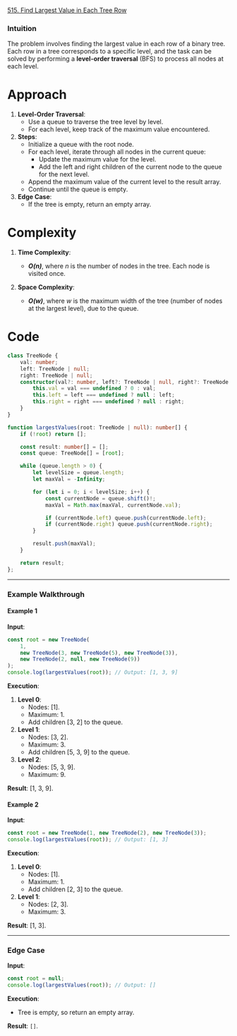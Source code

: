 [515. Find Largest Value in Each Tree Row](https://leetcode.com/problems/find-largest-value-in-each-tree-row/)

### **Intuition**

The problem involves finding the largest value in each row of a binary tree. Each row in a tree corresponds to a specific level, and the task can be solved by performing a **level-order traversal** (BFS) to process all nodes at each level.

# Approach

1. **Level-Order Traversal**:
    - Use a queue to traverse the tree level by level.
    - For each level, keep track of the maximum value encountered.
2. **Steps**:
    - Initialize a queue with the root node.
    - For each level, iterate through all nodes in the current queue:
        - Update the maximum value for the level.
        - Add the left and right children of the current node to the queue for the next level.
    - Append the maximum value of the current level to the result array.
    - Continue until the queue is empty.
3. **Edge Case**:    
    - If the tree is empty, return an empty array.

# Complexity

1. **Time Complexity**:
    - ***O(n)***, where *n* is the number of nodes in the tree. Each node is visited once.
	
2. **Space Complexity**:
    - ***O(w)***, where *w* is the maximum width of the tree (number of nodes at the largest level), due to the queue.

# Code

```typescript
class TreeNode {
    val: number;
    left: TreeNode | null;
    right: TreeNode | null;
    constructor(val?: number, left?: TreeNode | null, right?: TreeNode | null) {
        this.val = val === undefined ? 0 : val;
        this.left = left === undefined ? null : left;
        this.right = right === undefined ? null : right;
    }
}

function largestValues(root: TreeNode | null): number[] {
    if (!root) return [];

    const result: number[] = [];
    const queue: TreeNode[] = [root];

    while (queue.length > 0) {
        let levelSize = queue.length;
        let maxVal = -Infinity;

        for (let i = 0; i < levelSize; i++) {
            const currentNode = queue.shift()!;
            maxVal = Math.max(maxVal, currentNode.val);

            if (currentNode.left) queue.push(currentNode.left);
            if (currentNode.right) queue.push(currentNode.right);
        }

        result.push(maxVal);
    }

    return result;
};

```

---

### **Example Walkthrough**

#### Example 1

**Input**:
```typescript
const root = new TreeNode(
    1,
    new TreeNode(3, new TreeNode(5), new TreeNode(3)),
    new TreeNode(2, null, new TreeNode(9))
);
console.log(largestValues(root)); // Output: [1, 3, 9]
```

**Execution**:

1. **Level 0**:
    - Nodes: [1].
    - Maximum: 1.
    - Add children [3, 2] to the queue.
2. **Level 1**:
    - Nodes: [3, 2].
    - Maximum: 3.
    - Add children [5, 3, 9] to the queue.
3. **Level 2**:
    - Nodes: [5, 3, 9].
    - Maximum: 9.

**Result**: [1, 3, 9].

#### Example 2

**Input**:
```typescript
const root = new TreeNode(1, new TreeNode(2), new TreeNode(3));
console.log(largestValues(root)); // Output: [1, 3]
```

**Execution**:

1. **Level 0**:
    - Nodes: [1].
    - Maximum: 1.
    - Add children [2, 3] to the queue.
2. **Level 1**:
    - Nodes: [2, 3].
    - Maximum: 3.

**Result**: [1, 3].

---

### **Edge Case**

**Input**:
```typescript
const root = null;
console.log(largestValues(root)); // Output: []
```

**Execution**:
- Tree is empty, so return an empty array.

**Result**: `[]`.
